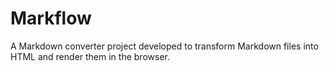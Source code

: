 # Markflow
A Markdown converter project developed to transform Markdown files into HTML and render them in the browser.
